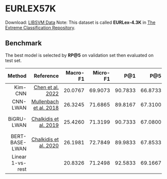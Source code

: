 # EURLEX57K

Download: [LIBSVM Data](https://www.csie.ntu.edu.tw/~cjlin/libsvmtools/datasets/multilabel.html#EURLEX57K)
Note: This dataset is called **EURLex-4.3K** in [The Extreme Classification Repository](http://manikvarma.org/downloads/XC/XMLRepository.html).

## Benchmark
The best model is selected by **RP@5** on validation set then evaluated on test set.

|           Method |                                                                              Reference | Macro-F1 | Micro-F1 |     P@1 |     P@5 | **RP@5** |  nDCG@5 |                     Cfg |          Time |
| ---------------: | -------------------------------------------------------------------------------------: | -------: | -------: | ------: | ------: | -------: | ------: | ----------------------: | ------------: |
|          Kim-CNN | [Chen et al. 2022](https://www.csie.ntu.edu.tw/~cjlin/papers/xmlcnn/xml_cnn_study.pdf) |  20.0767 |  69.9073 | 90.7833 | 66.8733 |  77.5347 | 80.3488 |    [Cfg](./kim_cnn.yml) |       30 mins |
|         CNN-LWAN |                           [Mullenbach et al. 2018](https://aclanthology.org/N18-1100/) |  26.3245 |  71.6865 | 89.8167 | 67.3100 |  78.0261 | 80.5446 |   [Cfg](./cnn_lwan.yml) |         2 hrs |
|       BiGRU-LWAN |                            [Chalkidis et al. 2019](https://aclanthology.org/P19-1636/) |  25.4260 |  71.3199 | 90.7333 | 67.0800 |  77.7506 | 80.5999 | [Cfg](./bigru_lwan.yml) | 3 hrs 20 mins |
|   BERT-BASE-LWAN |  [Chalkidis et al. 2020](http://aclanthology.lst.uni-saarland.de/2020.emnlp-main.607/) |  26.1981 |  72.7849 | 89.9833 | 67.8533 |  78.4742 | 80.9834 |  [Cfg](./bert_lwan.yml) |         9 hrs |
| Linear 1-vs-rest |                                                                                        |  20.8326 |  71.2498 | 92.5833 | 69.1667 |          |         |      [Cfg](./l2svm.yml) |       25 mins |